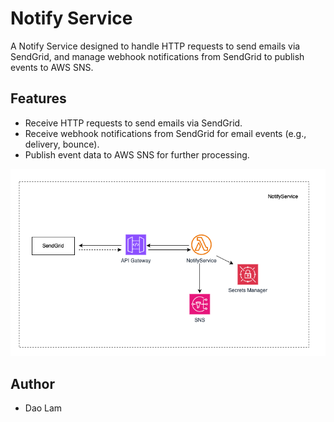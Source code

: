 # Notify Service

A Notify Service designed to handle HTTP requests to send emails via SendGrid, and manage webhook notifications from SendGrid to publish events to AWS SNS.

## Features

- Receive HTTP requests to send emails via SendGrid.
- Receive webhook notifications from SendGrid for email events (e.g., delivery, bounce).
- Publish event data to AWS SNS for further processing.

![Diagram](NotifyService.drawio.png)

## Author
- Dao Lam